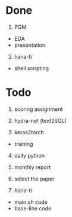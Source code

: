 # Done

1. PGM
- EDA
- presentation

2. hana-ti
- shell scripting

# Todo

1. scoring assignment

2. hydra-net (text2SQL)

3. keras2torch
- training

4. daily python

5. monthly report

6. select the paper

7. hana-ti
- main.sh code
- base-line code

